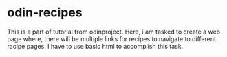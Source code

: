 # odin-recipes

This is a part of tutorial from odinproject. Here, i am tasked to create a web page where, there will be multiple links for recipes to navigate to different racipe pages. I have to use basic html to accomplish this task. 